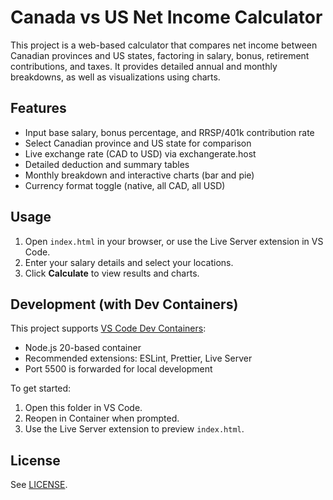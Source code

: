 # Canada vs US Net Income Calculator

This project is a web-based calculator that compares net income between Canadian provinces and US states, factoring in salary, bonus, retirement contributions, and taxes. It provides detailed annual and monthly breakdowns, as well as visualizations using charts.

## Features
- Input base salary, bonus percentage, and RRSP/401k contribution rate
- Select Canadian province and US state for comparison
- Live exchange rate (CAD to USD) via exchangerate.host
- Detailed deduction and summary tables
- Monthly breakdown and interactive charts (bar and pie)
- Currency format toggle (native, all CAD, all USD)

## Usage
1. Open `index.html` in your browser, or use the Live Server extension in VS Code.
2. Enter your salary details and select your locations.
3. Click **Calculate** to view results and charts.

## Development (with Dev Containers)
This project supports [VS Code Dev Containers](https://containers.dev/):
- Node.js 20-based container
- Recommended extensions: ESLint, Prettier, Live Server
- Port 5500 is forwarded for local development

To get started:
1. Open this folder in VS Code.
2. Reopen in Container when prompted.
3. Use the Live Server extension to preview `index.html`.

## License
See [LICENSE](LICENSE).
